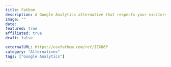 ```yaml
---
title: Fathom
description: A Google Analytics alternative that respects your visitors' digital privacy. 
image: ""
date: 
featured: true
affiliated: true
draft: false

externalURL: https://usefathom.com/ref/IZXD6P
category: "Alternatives"
tags: ["Google Analytics"]
---
```

